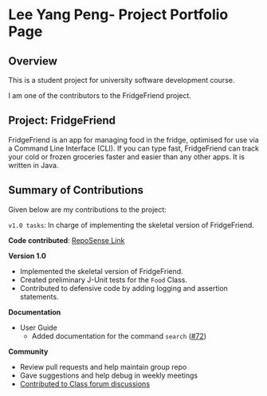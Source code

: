 # Lee Yang Peng- Project Portfolio Page

## Overview
This is a student project for university software development course.

I am one of the contributors to the FridgeFriend project.

## Project: FridgeFriend

FridgeFriend is an app for managing food in the fridge, optimised for use via a Command Line Interface (CLI).
If you can type fast, FridgeFriend can track your cold or frozen groceries faster and easier than any other apps.
It is written in Java.


## Summary of Contributions
Given below are my contributions to the project:

`v1.0 tasks`: In charge of implementing the skeletal version of FridgeFriend.

**Code contributed**: [RepoSense Link](https://nus-cs2113-ay2021s2.github.io/tp-dashboard/?search=leeyp)

**Version 1.0**
- Implemented the skeletal version of FridgeFriend.
- Created preliminary J-Unit tests for the `Food` Class.
- Contributed to defensive code by adding logging and assertion statements.

**Documentation**
- User Guide
    - Added documentation for the command `search` ([#72](https://github.com/AY2021S2-CS2113-T10-1/tp/pull/72))


**Community**
- Review pull requests and help maintain group repo
- Gave suggestions and help debug in weekly meetings
- [Contributed to Class forum discussions](https://nus-cs2113-ay2021s2.github.io/dashboards/contents/forum-activities.html#1-lee-peng-leeyp-21-posts) 